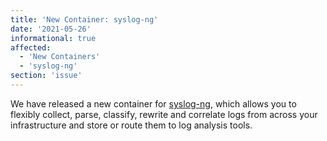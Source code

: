 ```yaml
---
title: 'New Container: syslog-ng'
date: '2021-05-26'
informational: true
affected:
  - 'New Containers'
  - 'syslog-ng'
section: 'issue'
---
```


We have released a new container for [syslog-ng](https://github.com/linuxserver/docker-syslog-ng), which allows you to flexibly collect, parse, classify, rewrite and correlate logs from across your infrastructure and store or route them to log analysis tools.
